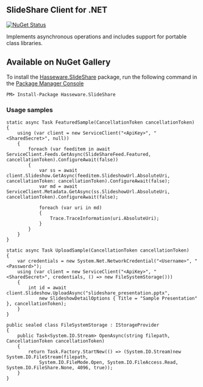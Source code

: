## SlideShare Client for .NET ##
[![NuGet Status](http://img.shields.io/nuget/v/hasseware.slideshare.svg?style=flat)](https://www.nuget.org/packages/hasseware.slideshare/)

Implements asynchronous operations and includes support for portable class libraries.

## Available on NuGet Gallery

To install the [Hasseware.SlideShare](https://www.nuget.org/packages/Hasseware.SlideShare) package,
run the following command in the [Package Manager Console](http://docs.nuget.org/docs/start-here/using-the-package-manager-console)

    PM> Install-Package Hasseware.SlideShare

### Usage samples ###

	static async Task FeaturedSample(CancellationToken cancellationToken)
	{
		using (var client = new ServiceClient("<ApiKey>", "<SharedSecret>", null))
		{
			foreach (var feeditem in await ServiceClient.Feeds.GetAsync(SlideShareFeed.Featured, cancellationToken).ConfigureAwait(false))
			{
				var ss = await client.Slideshow.GetAsync(feeditem.SlideshowUrl.AbsoluteUri, cancellationToken: cancellationToken).ConfigureAwait(false);
				var md = await ServiceClient.Metadata.GetAsync(ss.SlideshowUrl.AbsoluteUri, cancellationToken).ConfigureAwait(false);

				foreach (var uri in md)
				{
					Trace.TraceInformation(uri.AbsoluteUri);
				}
			}
		}
	}
	
	static async Task UploadSample(CancellationToken cancellationToken)
	{
		var credentials = new System.Net.NetworkCredential("<Username>", "<Password>");
	    using (var client = new ServiceClient("<ApiKey>", "<SharedSecret>", credentials, () => new FileSystemStorage()))
		{
			int id = await client.Slideshow.UploadAsync("slideshare_presentation.pptx",
        		new SlideshowDetailOptions { Title = "Sample Presentation" }, cancellationToken);
		}
	}

	public sealed class FileSystemStorage : IStorageProvider
	{
		public Task<System.IO.Stream> OpenAsync(string filepath, CancellationToken cancellationToken)
		{
			return Task.Factory.StartNew(() => (System.IO.Stream)new System.IO.FileStream(filepath,
				System.IO.FileMode.Open, System.IO.FileAccess.Read, System.IO.FileShare.None, 4096, true));
		}
	}
